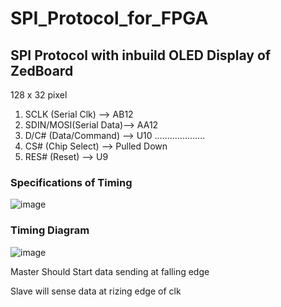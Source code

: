 # SPI_Protocol_for_FPGA

## SPI Protocol with inbuild OLED Display of ZedBoard

128 x 32 pixel
1. SCLK (Serial Clk)     --> AB12
2. SDIN/MOSI(Serial Data)--> AA12
3. D/C# (Data/Command)   --> U10 ....................
4. CS# (Chip Select)     --> Pulled Down
5. RES# (Reset)          --> U9

### Specifications of Timing
![image](https://github.com/Sourav365/SPI_Protocol_for_FPGA/assets/49667585/ef06b91e-bc25-488e-88a8-a55d4c45a4ac)

### Timing Diagram
![image](https://github.com/Sourav365/SPI_Protocol_for_FPGA/assets/49667585/8231d6e8-4dc2-4377-b4da-9a2c25e628f6)

  Master Should Start data sending at falling edge

  Slave will sense data at rizing edge of clk
